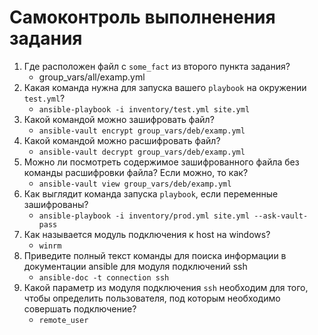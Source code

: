 # Самоконтроль выполненения задания

1. Где расположен файл с `some_fact` из второго пункта задания?
   - group_vars/all/examp.yml
2. Какая команда нужна для запуска вашего `playbook` на окружении `test.yml`?
   - `ansible-playbook -i inventory/test.yml site.yml`
3. Какой командой можно зашифровать файл?
   - `ansible-vault encrypt group_vars/deb/examp.yml`
4. Какой командой можно расшифровать файл?
   - `ansible-vault decrypt group_vars/deb/examp.yml`
5. Можно ли посмотреть содержимое зашифрованного файла без команды расшифровки файла? Если можно, то как?
   - `ansible-vault view group_vars/deb/examp.yml`
6. Как выглядит команда запуска `playbook`, если переменные зашифрованы?
   - `ansible-playbook -i inventory/prod.yml site.yml --ask-vault-pass`
7. Как называется модуль подключения к host на windows?
   - `winrm`
8. Приведите полный текст команды для поиска информации в документации ansible для модуля подключений ssh
   - `ansible-doc -t connection ssh`
9.  Какой параметр из модуля подключения `ssh` необходим для того, чтобы определить пользователя, под которым необходимо совершать подключение? 
    - `remote_user`